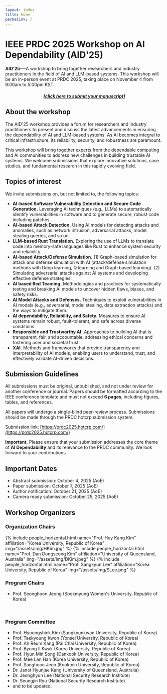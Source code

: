 ```yaml
---
layout: index
title: Home
permalink: /
---
```


# IEEE PRDC 2025 Workshop on AI Dependability (AID'25)
**AID'25**---A workshop to bring together researchers and industry practitioners in the field of AI and LLM-based systems. This workshop will be an in-person event at PRDC 2025, taking place on November 4 from 9:00am to 5:00pm KST.

<h5 style="text-align:center;"><a href="https://prdc2025.hotcrp.com">[click here to submit your manuscript]</a></h5>

## About the workshop
The AID'25 workshop provides a forum for researchers and industry practitioners to present and discuss the latest advancements in ensuring the dependability of AI and LLM-based systems. As AI becomes integral to critical infrastructure, its reliability, security, and robustness are paramount.

This workshop will bring together experts from the dependable computing and AI communities to address new challenges in building trustable AI systems. We welcome submissions that explore innovative solutions, case studies, and fundamental research in this rapidly evolving field.


## Topics of interest
We invite submissions on, but not limited to, the following topics:
- **AI-based Software Vulnerability Detection and Secure Code Generation.** Leveraging AI techniques (e.g., LLMs) to automatically identify vulnerabilities in software and to generate secure, robust code including patches.
- **AI-based Attack Detection.** Using AI models for detecting attacks and anomalies, such as network intrusion, adversarial attacks, model stealing queries, and so on.
- **LLM-based Rust Translation.** Exploring the use of LLMs to translate code into memory-safe languages like Rust to enhance system security and reliability.
- **AI-based Attack/Defense Simulation.** (1) Graph-based simulation for attack and defense simulation with AI (attack/defense simulation methods with Deep learning, Q learning and Graph based learning). (2) Simulating adversarial attacks against AI systems and developing effective defense strategies.
- **AI based Red Teaming.** Methodologies and practices for systematically testing and breaking AI models to uncover hidden flaws, biases, and safety risks.
- **AI Model Attacks and Defenses.** Techniques to exploit vulnerabilities in AI models (e.g., adversarial, model stealing, data extraction attacks) and the ways to mitigate them.
- **AI dependability, Reliability, and Safety.**  Measures to ensure AI systems remain robust, fault-tolerant, and safe across diverse conditions.
- **Responsible and Trustworthy AI.** Approaches to building AI that is transparent, fair, and accountable, addressing ethical concerns and fostering user and societal trust.
- **XAI.** Methods and frameworks that provide transparency and interpretability of AI models, enabling users to understand, trust, and effectively validate AI-driven decisions.


## Submission Guidelines
All submissions must be original, unpublished, and not under review for another conference or journal. Papers should be formatted according to the IEEE conference template and must not exceed **6 pages**, including figures, tables, and references.

All papers will undergo a single-blind peer-review process. Submissions should be made through the PRDC hotcrp submission system.

Submission link: [https://prdc2025.hotcrp.com/](https://prdc2025.hotcrp.com/)

**Important.** Please ensure that your submission addresses the core theme of **AI Dependability** and its relevance to the PRDC community. We look forward to your contributions.


## Important Dates
- Abstract submission: October 4, 2025 (AoE)
- Paper submission: October 7, 2025 (AoE)
- Author notification: October 21, 2025 (AoE)
- Camera ready submission: October 25, 2025 (AoE) 



## Workshop Organizers

### Organization Chairs
{% include people_horizontal.html name="Prof. Huy Kang Kim" affiliation="Korea University, Republic of Korea" img="/assets/img/HKim.jpg" %} 
{% include people_horizontal.html name="Prof. Dan Dongseong Kim" affiliation="University of Queensland, Australia" img="/assets/img/DKim.jpeg" %} 
{% include people_horizontal.html name="Prof. Sangkyun Lee" affiliation="Korea University, Republic of Korea" img="/assets/img/SLee.png" %} 
<br>

### Program Chairs
- Prof. Seonghoon Jeong (Sookmyung Women's University, Republic of Korea)
<br>

### Program Committee

- Prof. Hyoungshick Kim (Sungkyunkwan University, Republic of Korea)
- Prof. Taekyoung Kwon (Yonsei University, Republic of Korea)
- Prof. Ah Reum Kang (Pai Chai University, Republic of Korea)
- Prof. Byung Il Kwak (Korea University, Republic of Korea)
- Prof. Hyun Min Song (Dankook University, Republic of Korea)
- Prof. Mee Lan Han (Korea University, Republic of Korea)
- Prof. Sanghoon Jeon (Kookmin University, Republic of Korea)
- Dr. Janet Hyunjae Kang (University of Queensland, Australia)
- Dr. Jeonghyun Lee (National Security Research Institute)
- Dr. Seungjin Ryu (National Security Research Institute)
- and to be updated.

